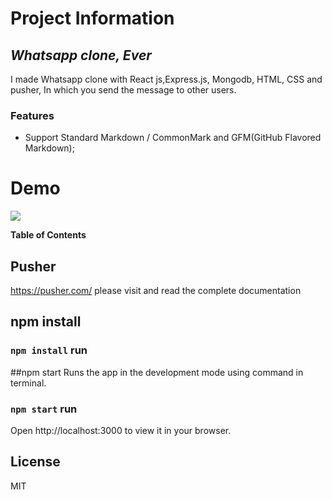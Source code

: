 # Project Information
## _Whatsapp clone, Ever_

I made Whatsapp clone with React js,Express.js, Mongodb,  HTML, CSS and pusher, In which you send the message to other users.


### Features

- Support Standard Markdown / CommonMark and GFM(GitHub Flavored Markdown);


# Demo

![](https://lh3.googleusercontent.com/i875TgOd4q-_baUTrtCn_Bum8TcIw8CB9u9WUzBJCmpvUd_X24CBAvk4eL3u_OurP7IwB9Y0i9c-dgfDAhaNQlgcv2NAUkK7eX8IVieZ_KO-OHE1RvUwOrYoTXoyDHPXzULzWsCLgtadp-xwrwVflcNCpaD0AtPSRJJzVftZ8AIEOYL-k4OnHqX3h5a6edDy31U7BkM6UImO7cHNIYB1TFNUA_1mKKr-dZwOd_27BPrXdQ70IdTwidgOxJEW3cQSyP_2vw83WTNobH1fUZhCb7Is6DP23MQniwjCn0GqY1LzSfhKRO-6NJaP_B51Fdyq2121H_1jiQXw0R0ckSo-nIR4MzCa7exeFUQw84z1hK0QhW9jVZHlIxXKUECv9MdoDU78NHKAULQZmo8Z8ivuDR1TcKP1j1V_0asn-1W9xcag3Bq6ApLEu6SyhQqM9pwQk2NXt3BnOyGyludf942GdEADS00qPXN6dUL_ofG4-sqU3_AwAEkzZmRqEjIAJESqwPf0h84deROnvODdinpZP69padnRrlGdxY48H-nH1HiOp7hdAoJz7RF5EEAlNIvfxhNcf9I9l9MW1zuZ3nIYRY7-LTrePfNLJ3XG-vJvEZoiDsSD-vFL6Xfpmcn7e77tzmtlntNEIqYyz7zYOhI8faBzn61f-6WTX8mLrkxwbUGClrKq98KhMP8RQza3mo1pjbGFyW60oQhV353CJPuMMeMrbii-HZLaYtuqxGiJuWC4T_mqNpnoKnDQoSOWaBl8q3Bjcu3cNBAcvqebvihKp4ch9XN5p70VrjmP6E509wZqYjeMgLgYCt5Vy4LnXpTISxQo5G81iWGAR3qjLeUzaE-9yxDIF5k0j4VefuYc4LQQBPH_LMmgFuazN59XtPkcA82aA-igMXPJj2aV-Lam0o6ajEgAzFwbMxVcTGVHMsTHaQn-lo0f33uqdG1wXclWw6lfQkJPb25ljSY9NYr4=w1349-h613-no?authuser=0)






**Table of Contents**


## Pusher
https://pusher.com/ please visit and read the complete documentation
## npm install
 ### `npm install` run
##npm start
Runs the app in the development mode using command in terminal.
### `npm start` run
Open http://localhost:3000 to view it in your browser.
## License
MIT